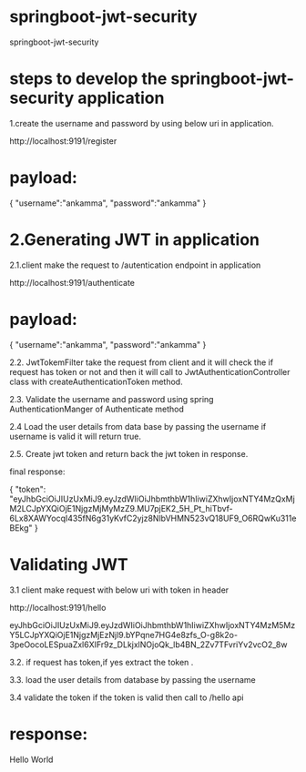 # springboot-jwt-security
springboot-jwt-security


steps to develop the springboot-jwt-security application
===========================================================

1.create the username and password by using below uri in application.

http://localhost:9191/register

payload:
==========
{
	"username":"ankamma",
	"password":"ankamma"
}


2.Generating JWT in application
===============================
2.1.client make the request to /autentication endpoint in application

http://localhost:9191/authenticate

payload:
==========
{
	"username":"ankamma",
	"password":"ankamma"
}

2.2. JwtTokemFilter take the request from client and it will check the if request has token or not and then it will call to JwtAuthenticationController class with createAuthenticationToken method.

2.3. Validate the username and password using spring AuthenticationManger of Authenticate method

2.4 Load the user details from data base by passing the username if username is valid it will return true.

2.5. Create jwt token and return back the jwt token in response.


final response:

{
    "token": "eyJhbGciOiJIUzUxMiJ9.eyJzdWIiOiJhbmthbW1hIiwiZXhwIjoxNTY4MzQxMjM2LCJpYXQiOjE1NjgzMjMyMzZ9.MU7pjEK2_5H_Pt_hiTbvf-6Lx8XAWYocqI435fN6g31yKvfC2yjz8NlbVHMN523vQ18UF9_O6RQwKu311eBEkg"
}


Validating JWT
===============
3.1 client make request with below uri with token in header

http://localhost:9191/hello

eyJhbGciOiJIUzUxMiJ9.eyJzdWIiOiJhbmthbW1hIiwiZXhwIjoxNTY4MzM5MzY5LCJpYXQiOjE1NjgzMjEzNjl9.bYPqne7HG4e8zfs_O-g8k2o-3peOocoLESpuaZxl6XIFr9z_DLkjxlNOjoQk_lb4BN_2Zv7TFvriYv2vcO2_8w


3.2. if request has token,if yes extract the token .

3.3. load the user details from database by passing the username

3.4 validate the token if the token is valid then call to /hello api

response:
======
Hello World





